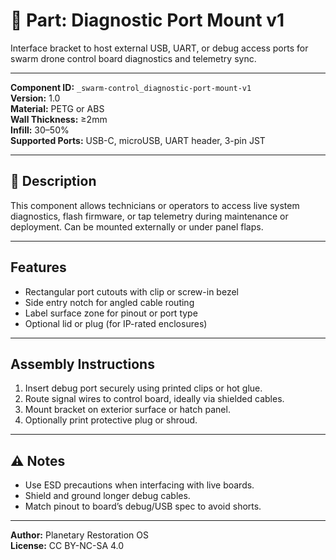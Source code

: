 # 🧪 Part: Diagnostic Port Mount v1

Interface bracket to host external USB, UART, or debug access ports for swarm drone control board diagnostics and telemetry sync.

---

**Component ID:** `_swarm-control_diagnostic-port-mount-v1`  
**Version:** 1.0  
**Material:** PETG or ABS  
**Wall Thickness:** ≥2mm  
**Infill:** 30–50%  
**Supported Ports:** USB-C, microUSB, UART header, 3-pin JST

---

## 🔧 Description

This component allows technicians or operators to access live system diagnostics, flash firmware, or tap telemetry during maintenance or deployment. Can be mounted externally or under panel flaps.

---

## Features

- Rectangular port cutouts with clip or screw-in bezel
- Side entry notch for angled cable routing
- Label surface zone for pinout or port type
- Optional lid or plug (for IP-rated enclosures)

---

## Assembly Instructions

1. Insert debug port securely using printed clips or hot glue.
2. Route signal wires to control board, ideally via shielded cables.
3. Mount bracket on exterior surface or hatch panel.
4. Optionally print protective plug or shroud.

---

## ⚠️ Notes

- Use ESD precautions when interfacing with live boards.
- Shield and ground longer debug cables.
- Match pinout to board’s debug/USB spec to avoid shorts.

---

**Author:** Planetary Restoration OS  
**License:** CC BY-NC-SA 4.0  
